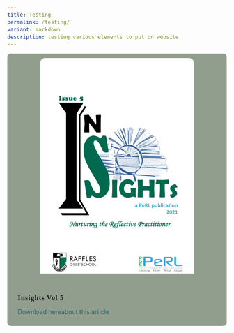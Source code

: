 ```yaml
---
title: Testing
permalink: /testing/
variant: markdown
description: testing various elements to put on website
---
```

<style>
.articles {
  /* Add any styles for the articles section here */
}

.article-wrapper {
  position: relative;
  border-radius: 8px;
  box-shadow: none;
  background: #919d8d;
  overflow: hidden;
  transition: all 0.4s ease-in-out;
}

article h2 {
  margin: 5 5 5px 5;
  font-family: "Bebas Neue", cursive;
  font-size: 1.0rem;
  letter-spacing: 0.06em;
  color: var(--title-color);
  transition: color 0.3s ease-out;
}

figure {
  margin: 0;
  padding: 0;
  aspect-ratio: 1 / 1;
  overflow: hidden;
}

article img {
  max-width: 70%;
	margin: 10px auto;
	display:block;
  transform-origin: center;
  transform: scale(var(--img-scale));
  transition: transform 0.4s ease-in-out;
  border-radius: 10px; /* Apply rounded corners to the image */
}

.article-body {
  padding: 24px;
}

article a {
  display: inline-flex;
  align-items: center;
  text-decoration: none;
  color: #28666e;
}


  /* Add any additional styles for the article elements here */
</style>

<section class="articles">
  <article>
    <div class="article-wrapper">
      <figure>
       <img alt="Insights vol 5 cover" src="/images/Insights/2021%20insight.png">
      </figure>
      <div class="article-body">
        <h2>Insights Vol 5</h2>
        <p></p>
        <a class="Download here" href="https://drive.google.com/drive/folders/14JRcJkOuaTu0218Zhvzw6QxZOLrQY9do">Download here <span class="sr-only">about this article</span></a>
      </div>
    </div>
  </article>
</section>